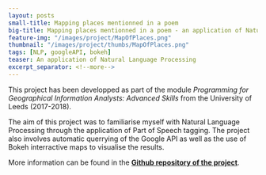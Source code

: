 ```yaml
---
layout: posts
small-title: Mapping places mentionned in a poem
big-title: Mapping places mentionned in a poem - an application of Natural Language Processing
feature-img: "/images/project/MapOfPlaces.png"
thumbnail: "/images/project/thumbs/MapOfPlaces.png"
tags: [NLP, googleAPI, bokeh]
teaser: An application of Natural Language Processing
excerpt_separator: <!--more-->
---
```


<!--more-->


This project has been developped as part of the module *Programming for Geographical Information Analysts: Advanced Skills* from the University of Leeds (2017-2018).

The aim of this project was to familiarise myself with Natural Language Processing through the application of Part of Speech tagging. 
The project also involves automatic querrying of the Google API as well as the use of Bokeh interractive maps to visualise the results. 

More information can be found in the [**Github repository of the project**](https://github.com/mednche/AdvancedProgrammingSkills/tree/master/NLP).
